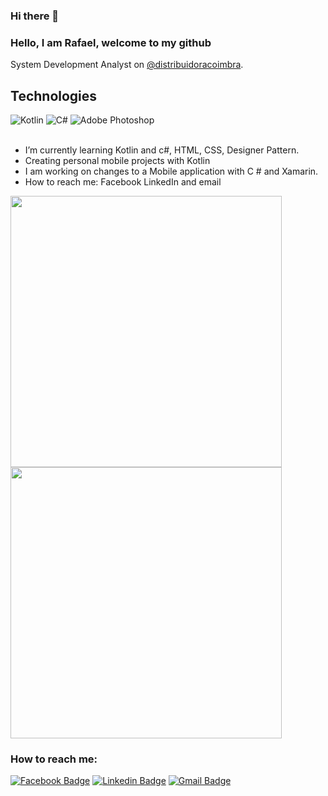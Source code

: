 ### Hi there 👋

### Hello, I am Rafael, welcome to my github
System Development Analyst on  [@distribuidoracoimbra](https://github.com/orgs/distribuidoracoimbra).

## Technologies

<div text-align="justify">
<img alt="Kotlin" src="https://img.shields.io/badge/kotlin-%230095D5.svg?&style=for-the-badge&logo=kotlin&logoColor=white"/>
<img alt="C#" src="https://img.shields.io/badge/c%23%20-%23239120.svg?&style=for-the-badge&logo=c-sharp&logoColor=white"/>
<img alt="Adobe Photoshop" src="https://img.shields.io/badge/adobe%20photoshop%20-%2331A8FF.svg?&style=for-the-badge&logo=adobe%20photoshop&logoColor=white"/>
</div>
<br>

- I’m currently learning Kotlin and c#, HTML, CSS, Designer Pattern.
- Creating personal mobile projects with Kotlin
- I am working on changes to a Mobile application with C # and Xamarin.
- How to reach me: Facebook LinkedIn and email

 <img width="434px" src="https://github-readme-stats.vercel.app/api/top-langs/?username=rafamadson&langs_count=8)](https://github.com/rafamadson/" />
<img width="434px" src="https://github-readme-stats.vercel.app/api?username=rafamadson&hide=contribs,prs" />

### How to reach me:
[![Facebook Badge](https://img.shields.io/badge/-@RafaMadson-6633cc?style=flat-square&labelColor=6633cc&logo=Facebook&logoColor=white&link=https://facebook.com/rafaelmadson16)](https://facebook.com/rafaelmadson16) 
[![Linkedin Badge](https://img.shields.io/badge/-Rafael%20Madson-6633cc?style=flat-square&logo=Linkedin&logoColor=white&link=https://www.linkedin.com/in/rafamadson/)](https://www.linkedin.com/in/rafamadson/) 
[![Gmail Badge](https://img.shields.io/badge/-rafaelmadson15@gmail.com-6633cc?style=flat-square&logo=Gmail&logoColor=white&link=mailto:rafaelmadson15@gmail.com)](mailto:rafaelmadson15@gmail.com)



